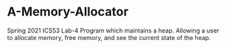 # A-Memory-Allocator

Spring 2021 ICS53 Lab-4
Program which maintains a heap. Allowing a user to allocate memory, free memory, and see the current state of the heap. 
